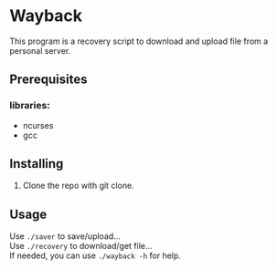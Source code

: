 # Wayback
This program is a recovery script to download and upload file from a personal server.

## Prerequisites

### libraries:
- ncurses
- gcc

## Installing

1. Clone the repo with git clone.

## Usage 

Use `./saver` to save/upload... <br>
Use `./recovery` to download/get file...<br>
If needed, you can use `./wayback -h` for help.
